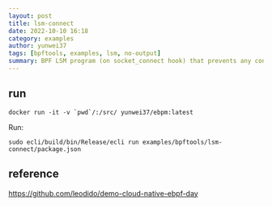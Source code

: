 ```yaml
---
layout: post
title: lsm-connect
date: 2022-10-10 16:18
category: examples
author: yunwei37
tags: [bpftools, examples, lsm, no-output]
summary: BPF LSM program (on socket_connect hook) that prevents any connection towards 1.1.1.1 to happen. Found in demo-cloud-native-ebpf-day
---
```



## run

```console
docker run -it -v `pwd`/:/src/ yunwei37/ebpm:latest
```

Run:

```console
sudo ecli/build/bin/Release/ecli run examples/bpftools/lsm-connect/package.json
```

## reference

https://github.com/leodido/demo-cloud-native-ebpf-day
